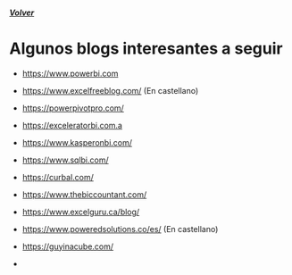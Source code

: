 ##### [Volver](/Curso-de-Herramientas-analiticas-para-auditoria-I/pages/Indice_curso.html)
<script src="https://kit.fontawesome.com/065728df02.js" crossorigin="anonymous"></script>

# Algunos blogs interesantes a seguir
 
* <https://www.powerbi.com>
* <https://www.excelfreeblog.com/> (En castellano)
* <https://powerpivotpro.com/>
* <https://exceleratorbi.com.a>
* <https://www.kasperonbi.com/>
* <https://www.sqlbi.com/>
* <https://curbal.com/>
* <https://www.thebiccountant.com/>
* <https://www.excelguru.ca/blog/>
* <https://www.poweredsolutions.co/es/> (En castellano)
* <https://guyinacube.com/>





* 

